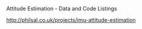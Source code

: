 Attitude Estimation - Data and Code Listings

http://philsal.co.uk/projects/imu-attitude-estimation

